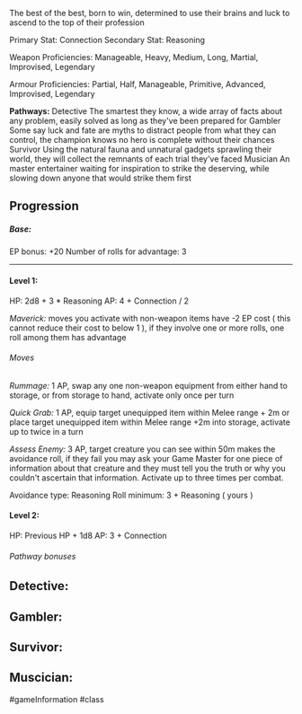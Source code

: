 The best of the best, born to win, determined to use their brains and luck to ascend to the top of their profession

Primary Stat: Connection
Secondary Stat: Reasoning

Weapon Proficiencies: Manageable, Heavy, Medium, Long, Martial, Improvised, Legendary

Armour Proficiencies: Partial, Half, Manageable, Primitive, Advanced, Improvised, Legendary

**Pathways:**
Detective
	The smartest they know, a wide array of facts about any problem, easily solved as long as they've been prepared for
Gambler
	Some say luck and fate are myths to distract people from what they can control, the champion knows no hero is complete without their chances
Survivor
	Using the natural fauna and unnatural gadgets sprawling their world, they will collect the remnants of each trial they've faced
Musician
	An master entertainer waiting for inspiration to strike the deserving, while slowing down anyone that would strike them first

## Progression

##### Base:
EP bonus: +20
Number of rolls for advantage: 3

---
#### Level 1:

HP: 2d8 + 3 * Reasoning
AP: 4 + Connection / 2

*Maverick:* moves you activate with non-weapon items have -2 EP cost ( this cannot reduce their cost to below 1 ), if they involve one or more rolls, one roll among them has advantage
###### Moves
*Rummage:* 1 AP, swap any one non-weapon equipment from either hand to storage, or from storage to hand, activate only once per turn

*Quick Grab:* 1 AP, equip target unequipped item within Melee range + 2m or place target unequipped item within Melee range +2m into storage, activate up to twice in a turn

*Assess Enemy:* 3 AP, target creature you can see within 50m makes the avoidance roll, if they fail you may ask your Game Master for one piece of information about that creature and they must tell you the truth or why you couldn't ascertain that information. Activate up to three times per combat.

Avoidance type: Reasoning
Roll minimum: 3 + Reasoning ( yours )

#### Level 2:

HP: Previous HP + 1d8
AP: 3 + Connection

###### Pathway bonuses

Detective: 
- 

Gambler:
- 

Survivor:
- 

Muscician:
- 

#gameInformation #class